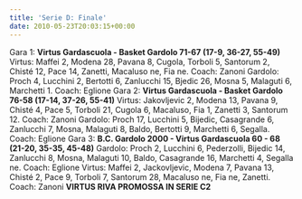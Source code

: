 ```yaml
---
title: 'Serie D: Finale'
date: 2010-05-23T20:03:15+00:00
---
```

Gara 1: **Virtus Gardascuola - Basket Gardolo 71-67 (17-9, 36-27, 55-49)** Virtus: Maffei 2, Modena 28, Pavana 8, Cugola, Torboli 5, Santorum 2, Chisté 12, Pace 14, Zanetti, Macaluso ne, Fia ne. Coach: Zanoni Gardolo: Proch 4, Lucchini 2, Bertotti 6, Zanlucchi 15, Bjedic 26, Mosna 5, Malaguti 6, Marchetti 1. Coach: Eglione
Gara 2: **Virtus Gardascuola - Basket Gardolo 76-58 (17-14, 37-26, 55-41)** Virtus: Jakovljevic 2, Modena 13, Pavana 9, Chisté 4, Pace 5, Torboli 21, Cugola 6, Macaluso, Fia 1, Zanetti 3, Santorum 12. Coach: Zanoni Gardolo: Proch 17, Lucchini 5, Bijedic, Casagrande 6, Zanlucchi 7, Mosna, Malaguti 8, Baldo, Bertotti 9, Marchetti 6, Segalla. Coach: Eglione Gara 3: **B.C. Gardolo 2000 - Virtus Gardascuola 60 - 68  
(21-20, 35-35, 45-48)** Gardolo: Proch 2, Lucchini 6, Pederzolli, Bijedic 14, Zanlucchi 8, Mosna, Malaguti 10, Baldo, Casagrande 16, Marchetti 4, Segalla ne. Coach: Eglione Virtus: Maffei 2, Jackovljevic, Modena 7, Pavana 13, Chisté 2, Pace 9, Torboli 7, Santorum 28, Macaluso ne, Fia ne, Zanetti. Coach: Zanoni **VIRTUS RIVA PROMOSSA IN SERIE C2**